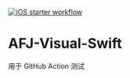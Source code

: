 [![iOS starter workflow](https://github.com/yujiuqie/AFJ-Visual-Swift/actions/workflows/ios.yml/badge.svg)](https://github.com/yujiuqie/AFJ-Visual-Swift/actions/workflows/ios.yml)

# AFJ-Visual-Swift
用于 GitHub Action 测试
